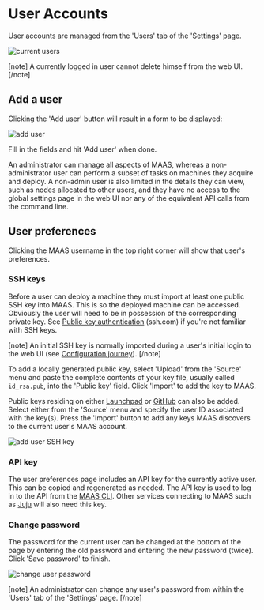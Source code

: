 <!--
Todo:
- This requires a full treatment (delete user, other user preferences)
- Needs a better explanation of admin vs. non-admin
-->

# User Accounts

User accounts are managed from the 'Users' tab of the 'Settings' page. 

![current users][img__current-users]

[note]
A currently logged in user cannot delete himself from the web UI.
[/note]


## Add a user

Clicking the 'Add user' button will result in a form to be displayed:

![add user][img__add-user]

Fill in the fields and hit 'Add user' when done.

An administrator can manage all aspects of MAAS, whereas a non-administrator
user can perform a subset of tasks on machines they acquire and deploy. A
non-admin user is also limited in the details they can view, such as nodes
allocated to other users, and they have no access to the global settings page
in the web UI nor any of the equivalent API calls from the command line.


## User preferences

Clicking the MAAS username in the top right corner will show that user's
preferences.

### SSH keys

Before a user can deploy a machine they must import at least one public SSH key
into MAAS. This is so the deployed machine can be accessed. Obviously the user
will need to be in possession of the corresponding private key. See [Public key
authentication][ssh.com-what-is-public-key-auth] (ssh.com) if you're not
familiar with SSH keys.

[note]
An initial SSH key is normally imported during a user's initial login to the
web UI (see [Configuration journey][config-journey]).
[/note]

To add a locally generated public key, select 'Upload' from the 'Source' menu
and paste the complete contents of your key file, usually called `id_rsa.pub`,
into the 'Public key' field. Click 'Import' to add the key to MAAS.

Public keys residing on either [Launchpad][help.launchpad.net-accounts] or
[GitHub][help.github.com-ssh] can also be added. Select either from the
'Source' menu and specify the user ID associated with the key(s). Press the
'Import' button to add any keys MAAS discovers to the current user's MAAS
account.

![add user SSH key][img__add-user-ssh-key]


### API key

The user preferences page includes an API key for the currently active user.
This can be copied and regenerated as needed. The API key is used to log in to
the API from the [MAAS CLI][manage-cli]. Other services connecting to MAAS such as
[Juju][juju-maas-cloud] will also need this key.


### Change password

The password for the current user can be changed at the bottom of the page by
entering the old password and entering the new password (twice). Click 'Save
password' to finish. 

![change user password][img__change-user-password]

[note]
An administrator can change any user's password from within the 'Users' tab
of the 'Settings' page.
[/note]


<!-- LINKS -->

[config-journey]: installconfig-webui-conf-journey.md
[help.launchpad.net-accounts]: https://help.launchpad.net/YourAccount
[help.github.com-ssh]: https://help.github.com/articles/connecting-to-github-with-ssh/
[ssh.com-what-is-public-key-auth]: https://www.ssh.com/ssh/public-key-authentication
[manage-cli]: manage-cli.md
[juju-maas-cloud]: https://jujucharms.com/docs/stable/clouds-maas

[img__current-users]: ../media/manage-user-accounts__2.4_current-users.png
[img__add-user]: ../media/manage-user-accounts__2.4_add-user.png
[img__add-user-ssh-key]: ../media/manage-user-accounts__2.4_add-user-ssh-key.png
[img__change-user-password]: ../media/manage-user-accounts__2.4_change-user-password.png
